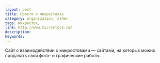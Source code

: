```yaml
---
layout: post
title: Просто и микростоках
category: organization, other, 
tags: микросток, 
link: http://www.microstock.ru/
description: 
keywords: 
---
```


<p>Сайт о взаимодействии с микростовами — сайтами, на которых можно продавать свои фото- и графические работы.</p>
